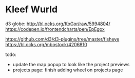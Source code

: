 # Kleef Wurld

d3 globe: http://bl.ocks.org/KoGor/raw/5994804/
https://codepen.io/frontendcharts/pen/EpEgox

https://github.com/d3/d3-plugins/tree/master/fisheye
https://bl.ocks.org/mbostock/4206810

todo:

- update the map popup to look like the project previews
- projects page: finish adding wheel on projects page
